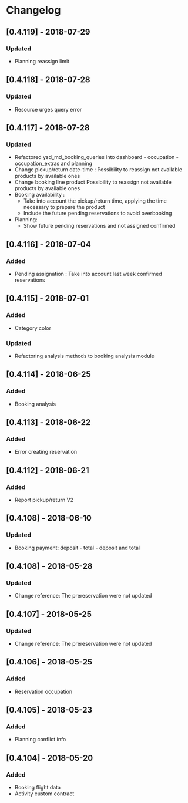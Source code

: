 # Changelog

## [0.4.119] - 2018-07-29
### Updated
- Planning reassign limit

## [0.4.118] - 2018-07-28
### Updated
- Resource urges query error

## [0.4.117] - 2018-07-28
### Updated
- Refactored ysd_md_booking_queries into dashboard - occupation - occupation_extras and planning
- Change pickup/return date-time :
  Possibility to reassign not available products by available ones
- Change booking line product
  Possibility to reassign not available products by available ones
- Booking availability :
  - Take into account the pickup/return time, applying the time necessary to prepare the product
  - Include the future pending reservations to avoid overbooking
- Planning:
  - Show future pending reservations and not assigned confirmed   
  

## [0.4.116] - 2018-07-04
### Added
- Pending assignation : Take into account last week confirmed reservations

## [0.4.115] - 2018-07-01
### Added
- Category color
### Updated
- Refactoring analysis methods to booking analysis module

## [0.4.114] - 2018-06-25
### Added
- Booking analysis

## [0.4.113] - 2018-06-22
### Added
- Error creating reservation

## [0.4.112] - 2018-06-21
### Added
- Report pickup/return V2

## [0.4.108] - 2018-06-10
### Updated
- Booking payment: deposit - total - deposit and total

## [0.4.108] - 2018-05-28
### Updated
- Change reference: The prereservation were not updated

## [0.4.107] - 2018-05-25
### Updated
- Change reference: The prereservation were not updated

## [0.4.106] - 2018-05-25
### Added
- Reservation occupation

## [0.4.105] - 2018-05-23
### Added
- Planning conflict info

## [0.4.104] - 2018-05-20
### Added
- Booking flight data
- Activity custom contract


